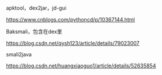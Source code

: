 apktool，dex2jar，jd-gui

https://www.cnblogs.com/pythoncd/p/10367144.html

Baksmali，包含在dex里

https://blog.csdn.net/qysh123/article/details/79023007

smali2java

https://blog.csdn.net/huangxiaoguo1/article/details/52635854

